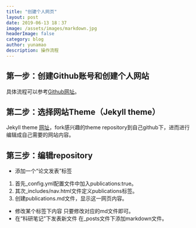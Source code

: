 ```yaml
---
title: "创建个人网页"
layout: post
date: 2019-06-13 18：37
image: /assets/images/markdown.jpg
headerImage: false
category: blog
author: yunamao
description: 操作流程
---
```


## 第一步：创建Github账号和创建个人网站

具体流程可以参考[Github网址](https://pages.github.com/)。



## 第二步：选择网站Theme（Jekyll theme）

Jekyll theme [网址](http://jekyllthemes.org/)，fork感兴趣的theme repository到自己github下，进而进行编辑成自己需要的网站内容。

## 第三步：编辑repository

- 添加一个“论文发表”标签

1. 首先_config.yml配置文件中加入publications:true。
2. 其次_includes/nav.html文件定义publications标签。
3. 创建publications.md文件，显示这一网页内容。

- 修改某个标签下内容
只要修改对应的md文件即可。
- 在“科研笔记”下发表新文件
在_posts文件下添加markdown文件。


